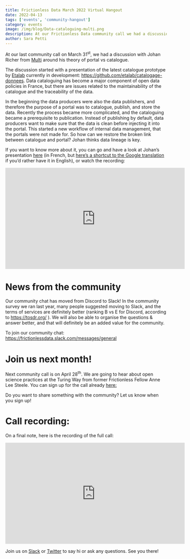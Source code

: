 ```yaml
---
title: Frictionless Data March 2022 Virtual Hangout
date: 2022-04-13
tags: ['events', 'community-hangout']
category: events
image: /img/blog/Data-cataloguing-multi.png
description: At our Frictionless Data community call we had a discussion with Johan Richer from Multi.coop around his theory of portal vs catalogue.
author: Sara Petti
---
```

At our last community call on March 31<sup>st</sup>, we had a discussion with Johan Richer from [Multi](https://www.multi.coop/) around his theory of portal vs catalogue.

The discussion started with a presentation of the latest catalogue prototype by [Etalab](https://www.data.gouv.fr/fr/) currently in development: https://github.com/etalab/catalogage-donnees. Data cataloguing has become a major component of open data policies in France, but there are issues related to the maintainability of the catalogue and the traceability of the data.

In the beginning the data producers were also the data publishers, and therefore the purpose of a portal was to catalogue, publish, and store the data. Recently the process became more complicated, and the cataloguing became a prerequisite to publication. Instead of publishing by default, data producers want to make sure that the data is clean before injecting it into the portal. This started a new workflow of internal data management, that the portals were not made for. So how can we restore the broken link between catalogue and portal? Johan thinks data lineage is key.

If you want to know more about it, you can go and have a look at Johan’s presentation [here](https://jailbreak.gitlab.io/investigation-catalogue/synthese.html#/3) (in French, but [here’s a shortcut to the Google translation](https://jailbreak-gitlab-io.translate.goog/investigation-catalogue/synthese.html?_x_tr_sl=fr&_x_tr_tl=en#/) if you’d rather have it in English), or watch the recording:

<iframe width="560" height="315" src="https://www.youtube.com/embed/MvrMJhn4xMo" title="YouTube video player" frameborder="0" allow="accelerometer; autoplay; clipboard-write; encrypted-media; gyroscope; picture-in-picture" allowfullscreen></iframe>

# News from the community

Our community chat has moved from Discord to Slack! In the community survey we ran last year, many people suggested moving to Slack, and the terms of services are definitely better (ranking B vs E for Discord, according to https://tosdr.org/ ). We will also be able to organise the questions & answer better, and that will definitely be an added value for the community.

To join our community chat: https://frictionlessdata.slack.com/messages/general

# Join us next month!
Next community call is on April 28<sup>th</sup>. We are going to hear about open science practices at the Turing Way from former Frictionless Fellow Anne Lee Steele. 
You can sign up for the call already [here:](https://docs.google.com/forms/d/e/1FAIpQLSeuNCopxXauMkrWvF6VHqOyHMcy54SfNDOseVXfWRQZWkvqjQ/viewform?usp=sf_link)

Do you want to share something with the community? Let us know when you sign up!

# Call recording:
On a final note, here is the recording of the full call:

<iframe width="560" height="315" src="https://www.youtube.com/embed/CCa0g-hYSUg" title="YouTube video player" frameborder="0" allow="accelerometer; autoplay; clipboard-write; encrypted-media; gyroscope; picture-in-picture" allowfullscreen></iframe>

Join us on [Slack](https://frictionlessdata.slack.com/messages/general) or [Twitter](https://twitter.com/frictionlessd8a) to say hi or ask any questions. See you there!
